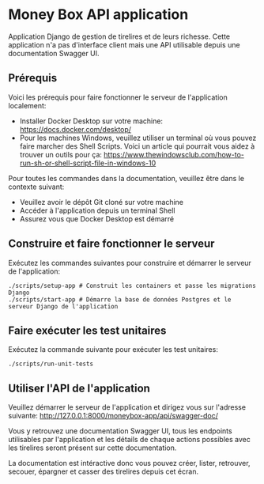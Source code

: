 # Money Box API application


Application Django de gestion de tirelires et de leurs richesse.
Cette application n'a pas d'interface client mais une API utilisable depuis une documentation Swagger UI.

## Prérequis


Voici les prérequis pour faire fonctionner le serveur de l'application localement:
 - Installer Docker Desktop sur votre machine: https://docs.docker.com/desktop/
 - Pour les machines Windows, veuillez utiliser un terminal où vous pouvez faire marcher des Shell Scripts. Voici un article qui pourrait vous aidez à trouver un outils pour ça: https://www.thewindowsclub.com/how-to-run-sh-or-shell-script-file-in-windows-10

Pour toutes les commandes dans la documentation, veuillez être dans le contexte suivant:
- Veuillez avoir le dépôt Git cloné sur votre machine
- Accéder à l'application depuis un terminal Shell
- Assurez vous que Docker Desktop est démarré

## Construire et faire fonctionner le serveur


Exécutez les commandes suivantes pour construire et démarrer le serveur de l'application:
```console
./scripts/setup-app # Construit les containers et passe les migrations Django
./scripts/start-app # Démarre la base de données Postgres et le serveur Django de l'application
```

## Faire exécuter les test unitaires


Exécutez la commande suivante pour exécuter les test unitaires:
```console
./scripts/run-unit-tests
```

## Utiliser l'API de l'application


Veuillez démarrer le serveur de l'application et dirigez vous sur l'adresse suivante: http://127.0.0.1:8000/moneybox-app/api/swagger-doc/

Vous y retrouvez une documentation Swagger UI, tous les endpoints utilisables par l'application et les détails de chaque actions possibles avec les tirelires seront présent sur cette documentation.

La documentation est intéractive donc vous pouvez créer, lister, retrouver, secouer, épargner et casser des tirelires depuis cet écran.
